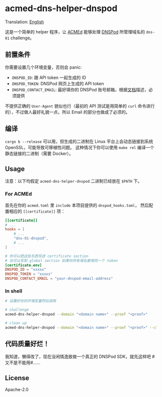 # acmed-dns-helper-dnspod

Translation: [English](README.en.md)

这是一个简单的 helper 程序，让 [ACMEd][acmed] 能够处理 [DNSPod][dnspod]
所管理域名的 `dns-01` challenge。

[acmed]: https://github.com/breard-r/acmed
[dnspod]: https://www.dnspod.cn

## 前置条件

你需要设置几个环境变量，否则会 panic:

* `DNSPOD_ID`: 跟 API token 一起生成的 ID
* `DNSPOD_TOKEN`: DNSPod 网页上生成的 API token
* `DNSPOD_CONTACT_EMAIL`: 最好填你的 DNSPod 账号邮箱，根据[文档][dnspod-doc-info]描述，必须提供

[dnspod-doc-info]: https://www.dnspod.cn/docs/info.html

不提供正确的 `User-Agent` 貌似也行（最初的 API 测试是用简单的 `curl` 命令进行的），不过做人最好礼貌一点，所以 Email 的部分也做成了必须的。

## 编译

`cargo b --release` 可以用，但生成的二进制在 Linux 平台上会动态链接到系统 OpenSSL，可能导致可移植性问题。
这种情况下你可以使用 `make rel` 编译一个静态链接的二进制（需要 Docker）。

## Usage

注意：以下均假定 `acmed-dns-helper-dnspod` 二进制已经放在 `$PATH` 下。

### For ACMEd

首先在你的 `acmed.toml` 里 `include` 本项目提供的 `dnspod_hooks.toml`，
然后配置相应的 `[[certificate]]` 项：

```toml
[[certificate]]
# ...
hooks = [
    # ...
    "dns-01-dnspod",
    # ...
]

# 你可以把这些东西写进 certificate section
# 也可以写到 global section 如果你所有域名都用同一个 token
[certificate.env]
DNSPOD_ID = "xxxxx"
DNSPOD_TOKEN = "xxxxx"
DNSPOD_CONTACT_EMAIL = "your-dnspod-email-address"
```

### In shell

```sh
# 设置好你的环境变量然后调用

# challenge
acmed-dns-helper-dnspod --domain "<domain name>" --proof "<proof>"

# clean up
acmed-dns-helper-dnspod --domain "<domain name>" --proof "<proof>" --clean
```

## 代码质量好烂！

我知道，懒得改了，现在没闲情逸致做一个真正的 DNSPod SDK，就先这样吧 #又不是不能用#……

## License

Apache-2.0
